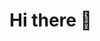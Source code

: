 # Hi there 👋

<!--
**NikSuPNU/NikSuPNU** is a ✨ _special_ ✨ repository because its `README.md` (this file) appears on your GitHub profile.

## 🔭 I’m currently working with a data engineering stack that includes Hadoop (HDFS), Apache Spark, Airflow, and PostgreSQL to build scalable data pipelines and distributed processing workflows.

## 🛠️ Tech Stack I'm Working With

I'm currently focused on building data-intensive applications using a modern data engineering stack. My expertise and ongoing learning include:

## ⚙️ Core Technologies

- **Apache Hadoop (HDFS):**  
  Working with the Hadoop Distributed File System for scalable storage of large datasets across clusters.

- **Apache Spark:**  
  Leveraging Spark for distributed data processing, including understanding memory optimization, transformations, actions, and performance tuning.

- **Apache Airflow:**  
  Orchestrating complex ETL/ELT workflows using DAGs for scheduling and dependency management.

- **PostgreSQL:**  
  Using PostgreSQL for relational data storage and querying, including integration with pipelines and analytical tools.

## 🐍 Programming & Tools

- **Python:**  
  Developing backend logic, data processing scripts, and workflow automation using Python, including functional programming and asynchronous patterns.

- **Pandas:**  
  Data manipulation, cleaning, and transformation for intermediate processing steps or smaller-scale tasks.

- **Docker:**  
  Containerizing applications and services to ensure consistent deployment and easy environment management.

## 📁 Data Formats

- **Parquet, CSV, JSON:**  
  Working with various data formats for efficient storage, serialization, and exchange.

## 🧠 Cluster & Infrastructure Basics

- **Kubernetes (basic):**  
  Exploring distributed system fundamentals, including master/worker nodes and task scheduling.

## 🔄 ETL/ELT Pipelines

- Designing and managing pipelines to ingest, transform, and load data from multiple sources into storage/analytics platforms.

## 🎯 Learning Goals

- **Apache Kafka:**  
  Exploring real-time data streaming and message brokering.

- **Scala:**  
  Planning to use Scala for high-performance data processing on the JVM with Spark.

---

🚀 *Always exploring new ways to optimize data pipelines and build scalable, production-ready workflows.*

- 📫 How to reach me: niksu.831@gmail.com
-->
